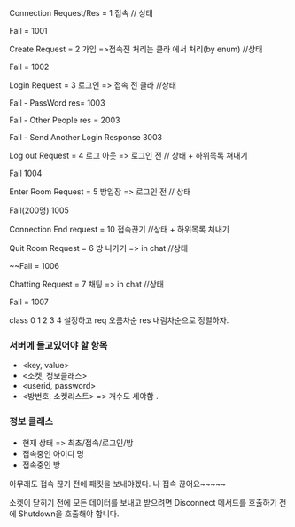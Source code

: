﻿
Connection Request/Res = 1 접속 // 상태

Fail = 1001 

Create Request = 2 가입 =>접속전 처리는 클라 에서 처리(by enum) //상태

Fail = 1002

Login Request = 3 로그인 => 접속 전 클라 //상태

Fail - PassWord res= 1003

Fail - Other People res = 2003

Fail - Send Another Login Response 3003

Log out Request = 4 로그 아웃 => 로그인 전 // 상태 + 하위목록 쳐내기

Fail 1004

Enter Room Request = 5  방입장 => 로그인 전 // 상태

Fail(200명) 1005

Connection End request = 10 접속끊기  //상태 + 하위목록 쳐내기

Quit Room Request = 6 방 나가기 => in chat //상태

~~Fail = 1006

Chatting Request = 7 채팅 => in chat //상태

Fail = 1007



class 0 1 2 3 4 설정하고 req 오름차순 res 내림차순으로 정렬하자. 


### 서버에 들고있어야 할 항목
- <key, value>
- <소켓, 정보클래스>
- <userid, password>
- <방번호, 소켓리스트> => 개수도 세야함 . 

### 정보 클래스
- 현재 상태 => 최초/접속/로그인/방
- 접속중인 아이디 명
- 접속중인 방 


아무래도 접속 끊기 전에 패킷을 보내야겠다. 나 접속 끊어요~~~~~

소켓이 닫히기 전에 모든 데이터를 보내고 받으려면 Disconnect 메서드를 호출하기 전에 Shutdown을 호출해야 합니다.













